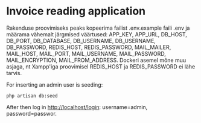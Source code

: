 # Invoice reading application

Rakenduse proovimiseks peaks kopeerima failist .env.example faili .env ja määrama vähemalt järgmised väärtused: APP_KEY, APP_URL, DB_HOST, DB_PORT, DB_DATABASE, DB_USERNAME, DB_USERNAME, DB_PASSWORD,
REDIS_HOST, REDIS_PASSWORD, MAIL_MAILER, MAIL_HOST, MAIL_PORT, MAIL_USERNAME, MAIL_PASSWORD, MAIL_ENCRYPTION, MAIL_FROM_ADDRESS. Dockeri asemel mõne muu asjaga, nt Xampp'iga proovimisel REDIS_HOST ja REDIS_PASSWORD ei lähe tarvis.

For inserting an admin user is seeding:

    php artisan db:seed

After then log in <http://localhost/login>: username=admin, password=passwor.
